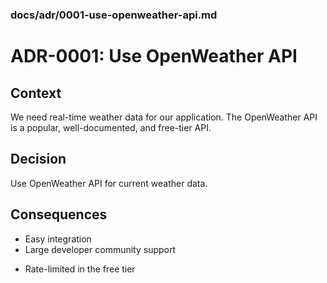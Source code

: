 ### docs/adr/0001-use-openweather-api.md

# ADR-0001: Use OpenWeather API

## Context
We need real-time weather data for our application. The OpenWeather API is a popular, well-documented, and free-tier API.

## Decision
Use OpenWeather API for current weather data.

## Consequences
+ Easy integration
+ Large developer community support
- Rate-limited in the free tier
